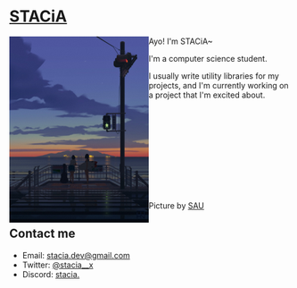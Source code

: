 # [STACiA](https://twitter.com/stacia__x)

<p float="left">
<img src='assets/new_pic.jpeg' width='250' align="left">
    <p float="left">
Ayo! I'm STACiA~

I'm a computer science student.

I usually write utility libraries for my projects, and I'm currently working on a project that I'm excited about.

<br>
<br>
<br>
<br>
<br>
<br>
<br>
<br>
<br>

Picture by [SAU](https://twitter.com/bysau_/status/1390297979114950661)
<!-- Inspired by [instance01](https://github.com/instance01/instance01) -->

## Contact me
- Email: [stacia.dev@gmail.com](mailto:stacia.dev@gmail.com)
- Twitter: [@stacia__x](https://twitter.com/stacia__x)
- Discord: [stacia.](https://discord.com/users/240059262297047041)